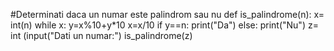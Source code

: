 #Determinati daca un numar este palindrom sau nu
def is_palindrome(n):
	x= int(n)
	while x:
		y=x%10+y*10
                x=x/10
	if y==n:
		print("Da")
	else:
		print("Nu")
z= int (input("Dati un numar:")
is_palindrome(z)